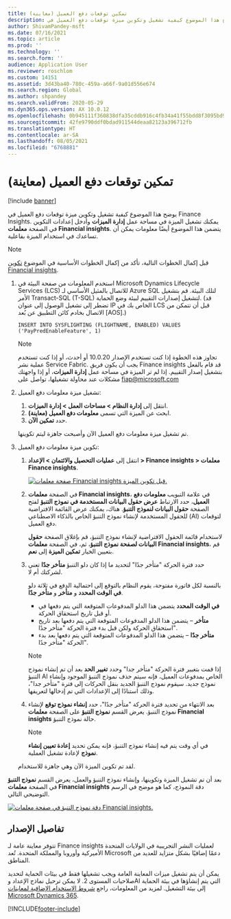 ```yaml
---
title: تمكين توقعات دفع العميل (معاينة)
description: يوضح هذا الموضوع كيفية تشغيل وتكوين ميزة توقعات دفع العميل في Finance Insights.
author: ShivamPandey-msft
ms.date: 07/16/2021
ms.topic: article
ms.prod: ''
ms.technology: ''
ms.search.form: ''
audience: Application User
ms.reviewer: roschlom
ms.custom: 14151
ms.assetid: 3d43ba40-780c-459a-a66f-9a01d556e674
ms.search.region: Global
ms.author: shpandey
ms.search.validFrom: 2020-05-29
ms.dyn365.ops.version: AX 10.0.12
ms.openlocfilehash: 0b945111f360838dfa35cddb916c4fb34a41f55bdd8f3095bd97c906b7dd3dd7
ms.sourcegitcommit: 42fe9790ddf0bdad911544deaa82123a396712fb
ms.translationtype: HT
ms.contentlocale: ar-SA
ms.lasthandoff: 08/05/2021
ms.locfileid: "6768881"
---
```

# <a name="enable-customer-payment-predictions-preview"></a>تمكين توقعات دفع العميل (معاينة)

[!include [banner](../includes/banner.md)]

يوضح هذا الموضوع كيفية تشغيل وتكوين ميزة توقعات دفع العميل في Finance Insights. يمكنك تشغيل الميزة في مساحة عمل **إدارة الميزات** وأدخل إعدادات التكوين في الصفحة **معلمات Financial insights**. يتضمن هذا الموضوع أيضًا معلومات يمكن أن تساعدك في استخدام الميزة بفاعلية.

> [!NOTE]
> قبل إكمال الخطوات التالية، تأكد من إكمال الخطوات الأساسية في الموضوع [تكوين Financial insights](configure-for-fin-insites.md).

1. استخدم المعلومات من صفحة البيئة في Microsoft Dynamics Lifecycle Services (LCS) للاتصال بالمثيل الأساسي لـ Azure SQL لتلك البيئة. قم بتشغيل الأمر Transact-SQL (T-SQL) لتشغيل إصدارات التقييم لبيئة وضع الحماية. (قد تضطر إلى تشغيل الوصول إلى عنوان IP الخاص بك في LCS قبل أن تتمكن من الاتصال بخادم كائن التطبيق عن بُعد \[AOS\].)

    `INSERT INTO SYSFLIGHTING (FLIGHTNAME, ENABLED) VALUES ('PayPredEnableFeature', 1)`

    > [!NOTE]
    > تجاوز هذه الخطوة إذا كنت تستخدم الإصدار 10.0.20 أو أحدث، أو إذا كنت تستخدم عملية نشر Service Fabric. يجب أن يكون فريق Finance insights قد قام بالفعل بتشغيل إصدار التقييم. إذا لم تر الميزة في مساحة عمل **إدارة الميزات**، أو إذا واجهتك مشكلات عند محاولة تشغيلها، تواصل على <fiap@microsoft.com> 

2. تشغيل ميزة معلومات دفع العميل:

    1. انتقل إلى **إدارة النظام \> مساحات العمل \> إدارة الميزات**.
    2. ابحث عن الميزة التي تسمى **معلومات دفع العميل (معاينة)‬**.
    3. حدد **تمكين الآن**.

    تم تشغيل ميزة معلومات دفع العميل الآن وأصبحت جاهزة ليتم تكوينها.

3. تكوين ميزة معلومات دفع العميل:

    1. انتقل إلى **عمليات التحصيل والائتمان \> الإعداد \> Finance insights \> معلمات Finance insights**.

        [![صفحة معلمات Financial insights قبل تكوين الميزة.](./media/finance-insights-parameters.png)](./media/finance-insights-parameters.png)

    2. في الصفحة **معلمات Financial insights**، في علامة التبويب **معلومات دفع العميل**، حدد الارتباط **عرض حقول البيانات المستخدمة في نموذج التنبؤ** لفتح الصفحة **حقول البيانات لنموذج التنبؤ**. هناك، يمكنك عرض القائمة الافتراضية للحقول المستخدمة لإنشاء نموذج التنبؤ الخاص بالذكاء الاصطناعي (AI) لتوقعات دفع العميل.

        لاستخدام قائمة الحقول الافتراضية لإنشاء نموذج التنبؤ، قم بإغلاق الصفحة **حقول البيانات لصفحة نموذج التنبؤ**، ثم، في الصفحة **معلمات Financial insights**، قم بتعيين الخيار **تمكين الميزة** إلى **نعم**.

    3. حدد فترة الحركة "متأخر جدًا" لتحديد ما إذا كان دلو التنبؤ **متأخر جدًا** تعني لشركتك أم لا.

        بالنسبة لكل فاتورة مفتوحة، يقوم النظام بالتوقع إلى احتمالية الدفع في ثلاثة دلو **في الوقت المحدد** و **متأخر** و **متأخر جدًا**.

        - **في الوقت المحدد** يتضمن هذا الدلو المدفوعات المتوقعة التي يتم دفعها في أو قبل تاريخ استحقاق الحركة.
        - **متأخر** – يتضمن هذا الدلو المدفوعات المتوقعة التي يتم دفعها بعد تاريخ استحقاق الحركة ولكن قبل بدء فترة الحركة "متأخر جدًا".
        - **متأخر جدًا** – يتضمن هذا الدلو المدفوعات المتوقعة التي يتم دفعها بعد بدء الحركة "متأخر جدًا".

        > [!NOTE]
        > إذا قمت بتغيير فترة الحركة "متأخر جدا" وحدد **تغيير الحد** بعد أن تم إنشاء نموذج التنبؤ AI الخاص بمدفوعات العميل، فإنه سيتم حذف نموذج التنبؤ الموجود وإنشاء نموذج جديد. سيقوم نموذج التنبؤ الجديد بنقل الحركات إلى فترة "متأخر جدا"، وذلك استنادًا إلى الإعدادات التي تم إدخالها لتعريفها.

    4. بعد الانتهاء من تحديد فترة الحركة "متأخر جدًا"، حدد **إنشاء نموذج توقع** لإنشاء نموذج التنبؤ. يعرض القسم **نموذج التنبؤ** على الصفحة **معلمات Financial insights** حالة نموذج التنبؤ.

        > [!NOTE]
        > في أي وقت يتم فيه إنشاء نموذج التنبؤ، فإنه يمكن تحديد **إعادة تعيين إنشاء نموذج** لإعادة تشغيل العملية.

    لقد تم تكوين الميزة الآن وهي جاهزة للاستخدام.

بعد أن تم تشغيل الميزة وتكوينها، وإنشاء نموذج التنبؤ والعمل، يعرض القسم **نموذج التنبؤ** في الصفحة **معلمات Financial insights** دقة النموذج، كما هو موضح في الرسم التوضيحي التالي.

[![دقة نموذج التنبؤ في صفحة معلمات Financial insights.](./media/finance-insights-parameters-accuracy.png)](./media/finance-insights-parameters-accuracy.png)

## <a name="release-details"></a>تفاصيل الإصدار

تتوفر معاينة عامة لـ Finance insights لعمليات النشر التجريبية في الولايات المتحدة الأميركية وأوروبا والمملكة المتحدة. تُعد Microsoft دعمًا إضافيًا بشكل متزايد للعديد من المناطق.

يمكن أن يتم تشغيل ميزات المعاينة العامة ويجب تشغيلها فقط في بيئات الحماية لتحديد صلاحيات المستوى 2. لا يمكن ترحيل نماذج الإعداد وAI التي يتم إنشاؤها في بيئة الحماية إلى بيئة التشغيل. لمزيد من المعلومات، راجع [شروط الاستخدام الإضافية لمعاينات Microsoft Dynamics 365](../../fin-ops-core/fin-ops/get-started/public-preview-terms.md).

[!INCLUDE[footer-include](../../includes/footer-banner.md)]
